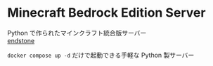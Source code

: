 # Minecraft Bedrock Edition Server

Python で作られたマインクラフト統合版サーバー  
[endstone](https://github.com/EndstoneMC/endstone)  

`docker compose up -d` だけで起動できる手軽な Python 製サーバー
